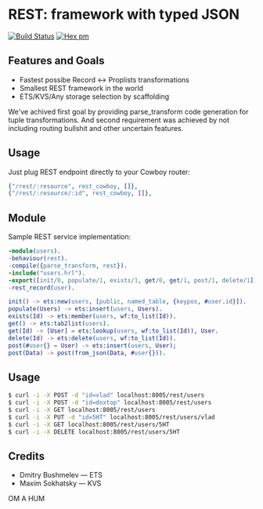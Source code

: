REST: framework with typed JSON
===============================

[![Build Status](https://travis-ci.org/synrc/rest.svg?branch=master)](https://travis-ci.org/synrc/rest)
[![Hex pm](http://img.shields.io/hexpm/v/rest.svg?style=flat)](https://hex.pm/packages/rest)

Features and Goals
------------------

* Fastest possibe Record <-> Proplists transformations
* Smallest REST framework in the world
* ETS/KVS/Any storage selection by scaffolding

We've achived first goal by providing parse_transform code generation
for tuple transformations. And second requirement was achieved
by not including routing bullshit and other uncertain features.

Usage
-----

Just plug REST endpoint directly to your Cowboy router:

```erlang
{"/rest/:resource", rest_cowboy, []},
{"/rest/:resource/:id", rest_cowboy, []},
```

Module
------

Sample REST service implementation:

```erlang
-module(users).
-behaviour(rest).
-compile({parse_transform, rest}).
-include("users.hrl").
-export([init/0, populate/1, exists/1, get/0, get/1, post/1, delete/1]).
-rest_record(user).

init() -> ets:new(users, [public, named_table, {keypos, #user.id}]).
populate(Users) -> ets:insert(users, Users).
exists(Id) -> ets:member(users, wf:to_list(Id)).
get() -> ets:tab2list(users).
get(Id) -> [User] = ets:lookup(users, wf:to_list(Id)), User.
delete(Id) -> ets:delete(users, wf:to_list(Id)).
post(#user{} = User) -> ets:insert(users, User);
post(Data) -> post(from_json(Data, #user{})).
```

Usage
-----

```sh
$ curl -i -X POST -d "id=vlad" localhost:8005/rest/users
$ curl -i -X POST -d "id=doxtop" localhost:8005/rest/users
$ curl -i -X GET localhost:8005/rest/users
$ curl -i -X PUT -d "id=5HT" localhost:8005/rest/users/vlad
$ curl -i -X GET localhost:8005/rest/users/5HT
$ curl -i -X DELETE localhost:8005/rest/users/5HT
```

Credits
-------

* Dmitry Bushmelev — ETS
* Maxim Sokhatsky — KVS

OM A HUM
